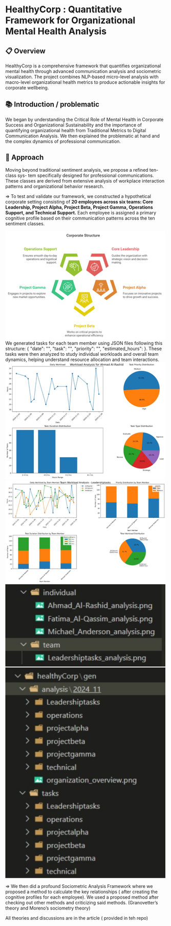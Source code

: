 # HealthyCorp : Quantitative Framework for Organizational Mental Health Analysis


## 📋 Overview
HealthyCorp is a comprehensive framework that quantifies organizational mental health through advanced communication analysis and sociometric visualization. The project combines NLP-based micro-level analysis with macro-level organizational health metrics to produce actionable insights for corporate wellbeing.

## 📚 Introduction / problematic
We began by understanding the Critical Role of Mental Health in Corporate Success and Organizational Sustainability and the importance of quantifying organizational health from Traditional Metrics to Digital Communication Analysis.
We then explained the problematic at hand and the complex dynamics of professional communication.

## 🎯 Approach 
Moving beyond traditional sentiment analysis, we propose a refined ten-class sys-
tem specifically designed for professional communications. These classes are derived
from extensive analysis of workplace interaction patterns and organizational behavior
research.

=> To test and validate our framework, we constructed a hypothetical corporate setting
consisting of **20 employees across six teams: Core Leadership, Project Alpha, Project
Beta, Project Gamma, Operations Support, and Technical Support.** Each employee
is assigned a primary cognitive profile based on their communication patterns across
the ten sentiment classes.

<img src="team_structure.png" width="500" alt="Diagram">
We generated tasks for each team member using JSON files following this structure: { "date": "", "task": "", "priority": "", "estimated_hours": }. 
These tasks were then analyzed to study individual workloads and overall team dynamics, helping understand resource allocation and team interactions.

<img src="taskload01.jpeg" width="500" alt="Diagram">
<img src="taskload02.jpeg" width="500" alt="Diagram">

<img src="001.jpeg" width="500" alt="Diagram">
<img src="002.jpeg" width="500" alt="Diagram">




=> We then did a profound Sociometric Analysis Framework where we proposed a method to calculate the key relationships ( after creating the cognitive profiles for each employee). We used a proposed method after checking out other methods and criticizing said methods. (Granovetter’s theory and Moreno’s sociometry theory)


All theories and discussions are in the article ( provided in teh repo)
